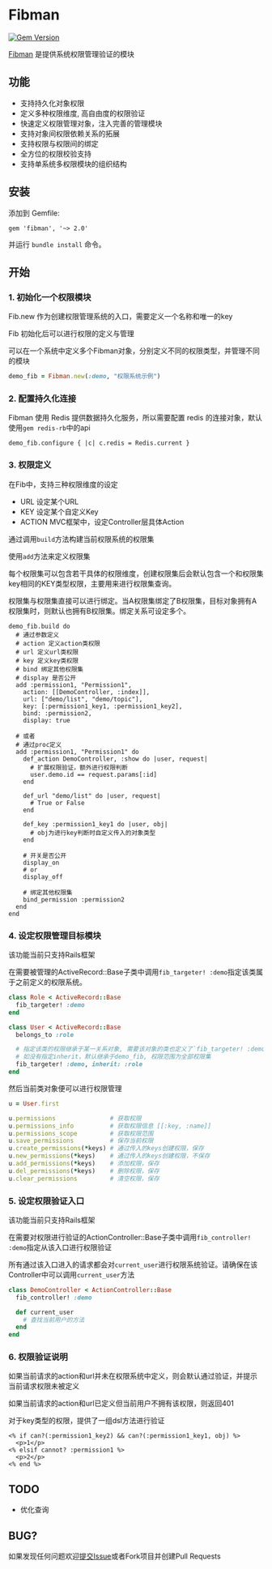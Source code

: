 # Fibman
[<img src="https://fury-badge.herokuapp.com/rb/fibman.png" alt="Gem Version" />](http://badge.fury.io/rb/fibman)

[Fibman](https://github.com/Warrenoo/fibman) 是提供系统权限管理验证的模块


## 功能

- 支持持久化对象权限
- 定义多种权限维度, 高自由度的权限验证
- 快速定义权限管理对象，注入完善的管理模块
- 支持对象间权限依赖关系的拓展
- 支持权限与权限间的绑定
- 全方位的权限校验支持
- 支持单系统多权限模块的组织结构

## 安装

添加到 Gemfile:

    gem 'fibman', '~> 2.0'

并运行 `bundle install` 命令。

## 开始

### 1. 初始化一个权限模块

Fib.new 作为创建权限管理系统的入口，需要定义一个名称和唯一的key

Fib 初始化后可以进行权限的定义与管理

可以在一个系统中定义多个Fibman对象，分别定义不同的权限类型，并管理不同的模块

```ruby
demo_fib = Fibman.new(:demo, "权限系统示例")
```

### 2. 配置持久化连接

Fibman 使用 Redis 提供数据持久化服务，所以需要配置 redis 的连接对象，默认使用`gem redis-rb`中的api

```
demo_fib.configure { |c| c.redis = Redis.current }
```

### 3. 权限定义

在Fib中，支持三种权限维度的设定

- URL    设定某个URL
- KEY    设定某个自定义Key
- ACTION MVC框架中，设定Controller层具体Action

通过调用`build`方法构建当前权限系统的权限集

使用`add`方法来定义权限集

每个权限集可以包含若干具体的权限维度，创建权限集后会默认包含一个和权限集key相同的KEY类型权限，主要用来进行权限集查询。

权限集与权限集直接可以进行绑定。当A权限集绑定了B权限集，目标对象拥有A权限集时，则默认也拥有B权限集。绑定关系可设定多个。

```
demo_fib.build do
  # 通过参数定义
  # action 定义action类权限
  # url 定义url类权限
  # key 定义key类权限
  # bind 绑定其他权限集
  # display 是否公开
  add :permission1, "Permission1",
    action: [[DemoController, :index]],
    url: ["demo/list", "demo/topic"],
    key: [:permission1_key1, :permission1_key2],
    bind: :permission2,
    display: true

  # 或者
  # 通过proc定义
  add :permission1, "Permission1" do
    def_action DemoController, :show do |user, request|
      # 扩展权限验证，额外进行权限判断
      user.demo.id == request.params[:id]
    end

    def_url "demo/list" do |user, request|
      # True or False
    end

    def_key :permission1_key1 do |user, obj|
      # obj为进行key判断时自定义传入的对象类型
    end

    # 开关是否公开
    display_on
    # or
    display_off

    # 绑定其他权限集
    bind_permission :permission2
  end
end
```

### 4. 设定权限管理目标模块

该功能当前只支持Rails框架

在需要被管理的ActiveRecord::Base子类中调用`fib_targeter! :demo`指定该类属于之前定义的权限系统。

```ruby
class Role < ActiveRecord::Base
  fib_targeter! :demo
end

class User < ActiveRecord::Base
  belongs_to :role

  # 指定该类的权限继承于某一关系对象, 需要该对象的类也定义了`fib_targeter! :demo`
  # 如没有指定inherit，默认继承于demo_fib, 权限范围为全部权限集
  fib_targeter! :demo, inherit: :role
end
```

然后当前类对象便可以进行权限管理
```ruby
u = User.first

u.permissions               # 获取权限
u.permissions_info          # 获取权限信息 [[:key, :name]]
u.permissions_scope         # 获取权限范围
u.save_permissions          # 保存当前权限
u.create_permissions(*keys) # 通过传入的keys创建权限，保存
u.new_permissions(*keys)    # 通过传入的keys创建权限，不保存
u.add_permissions(*keys)    # 添加权限，保存
u.del_permissions(*keys)    # 删除权限，保存
u.clear_permissions         # 清空权限，保存
```

### 5. 设定权限验证入口

该功能当前只支持Rails框架

在需要对权限进行验证的ActionController::Base子类中调用`fib_controller! :demo`指定从该入口进行权限验证

所有通过该入口进入的请求都会对`current_user`进行权限系统验证。请确保在该Controller中可以调用`current_user`方法

```ruby
class DemoController < ActionController::Base
  fib_controller! :demo

  def current_user
    # 查找当前用户的方法
  end
end
```

### 6. 权限验证说明

如果当前请求的action和url并未在权限系统中定义，则会默认通过验证，并提示当前请求权限未被定义

如果当前请求的action和url已定义但当前用户不拥有该权限，则返回401

对于key类型的权限，提供了一组dsl方法进行验证

```erb
<% if can?(:permission1_key2) && can?(:permission1_key1, obj) %>
  <p>1</p>
<% elsif cannot? :permission1 %>
  <p>2</p>
<% end %>
```

## TODO

- 优化查询

## BUG?

如果发现任何问题欢迎[提交Issue](https://github.com/Warrenoo/fibman/issues)或者Fork项目并创建Pull Requests

